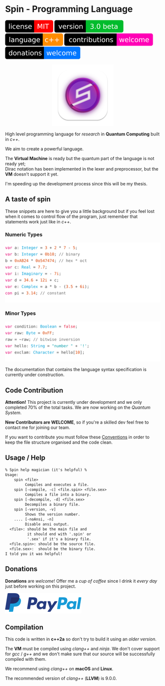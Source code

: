 
# Spin - Programming Language

[![license](Resources/Badges/License.svg)](License)
[![version](Resources/Badges/Version.svg)](ReadMe.md)
[![language](Resources/Badges/Language.svg)](ReadMe.md)
[![contributions](Resources/Badges/Contributions.svg)](ReadMe.md)
[![donations](Resources/Badges/Donations.svg)](https://paypal.me/CristianAntonuccio)

<div align="center">
	<img src="Resources/Icons/Spin.png" height="200" width="200">
</div>

High level programming language for *research* in
**Quantum Computing** built in *c++*.

We aim to create a powerful language.

The **Virtual Machine** is ready but the quantum part
of the language is not ready yet;\
Dirac notation has been implemented in the lexer and
preprocessor, but the **VM** doesn't support it yet.

I'm speeding up the development process since this
will be my thesis.

## A taste of spin

These snippets are here to give you a little background
but if you feel lost when it comes to control flow of the
program, just remember that statements work just like in *c++*.

### Numeric Types

![Snippet 1](Examples/S1.svg)

### Minor Types

![Snippet 2](Examples/S2.svg)

The documentation that contains the language syntax
specification is currently under construction.

## Code Contribution

**Attention!** This project is currently under development and
we only completed 70% of the total tasks. We are now working on
the *Quantum System*.

**New Contributors are WELCOME**, so if you're a skilled dev
feel free to contact me for joining our team.

If you want to contribute you must follow these 
[Conventions](Conventions/) in order to keep the
file structure organised and the code clean.

## Usage / Help

```
% Spin help magician (it's helpful) %
Usage:
    spin <file>
         Compiles and executes a file.
    spin [-compile, -c] <file.spin> <file.sex>
         Compiles a file into a binary.
    spin [-decompile, -d] <file.sex>
         Decompiles a binary file.
    spin [-version, -v]
         Shows the version number.
    .... [-noAnsi, -n]
         Disable ansi output.
  <file>: should be the main file and
          it should end with '.spin' or
          '.sex' if it's a binary file.
  <file.spin>: should be the source file.
  <file.sex>:  should be the binary file.
I told you it was helpful!
```

## Donations

**Donations** are *welcome*! Offer me a *cup of coffee* since
I drink it *every day* just before working on this project.

[![donations](Resources/Badges/PayPal.svg)](https://paypal.me/CristianAntonuccio)

## Compilation

This code is written in **c++2a** so don't try to build
it using an *older version*.

The **VM** must be compiled using *clang++* and *ninja*.
We don't cover support for *gcc* / *g++* and we don't make
sure that our source will be successfully compiled with them.

We recommend using *clang++* on **macOS** and **Linux**.

The recommended version of *clang++* (**LLVM**) is 9.0.0.
